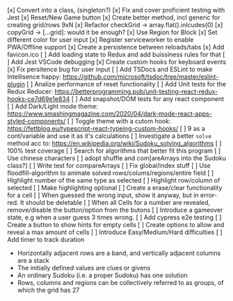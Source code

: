 [x] Convert into a class, (singleton?)
[x] Fix and cover proficient testing with Jest
[x] Reset/New Game button
[x] Create better method, incl generic for creating grid/rows 9xN
[x] Refactor checkGrid -> array.flat().inlcudes(0)
[x] copyGrid -> [...grid]: would it be enough?
[x] Use Region for Block
[x] Set different color for user input
[x] Register serviceworker to enable PWA/Offline support
[x] Create a persistence between reloads/tabs
[x] Add favicon.ico
[ ] Add loading state to Redux and add buissiness rules for that
[ ] Add Jest VSCode debugging
[x] Create custom hooks for keyboard events
[x] Fix persitence bug for user input
[ ] Add TSDocs and ESLint to make Intellisence happy: https://github.com/microsoft/tsdoc/tree/master/eslint-plugin
[ ] Analize performance of reset functionality
[ ] Add Unit tests for the Redux Reducer: https://betterprogramming.pub/unit-testing-react-redux-hooks-ce7d69e1e834
[ ] Add snapshot/DOM tests for any react component
[ ] Add Dark/Light mode theme: https://www.smashingmagazine.com/2020/04/dark-mode-react-apps-styled-components/
[ ] Toggle theme with a cutom hook: https://fettblog.eu/typescript-react-typeing-custom-hooks/
[ ] 9 as a cont/variable and use it as it's calculations
[ ] Investigate a better `solve` method acc to: https://en.wikipedia.org/wiki/Sudoku_solving_algorithms
[ ] 100% test coverage
[ ] Search for algorithms that better fit this program
[ ] Use chinese characters
[ ] adopt shuffle and com[areArrays into the Sudoku class?]
[ ] Write test for compareArrays
[ ] Fix global/index stuff
[ ] Use floodfill-algorithm to animate solved rows/colums/regions/entire field
[ ] Highlight number of the same type as selected
[ ] Highlight row/column of selected
[ ] Make highlighting optional
[ ] Create a erase/clear functionality for a cell
[ ] When guessed the wrong input, show it anyway, but in error-red. It should be deletable
[ ] When all Cells for a number are revealed, remove/disable the button/option from the butons
[ ] Introduce a gameover state, e.g when a user guess 3 times wrong.
[ ] Add cypress e2e testing
[ ] Create a button to show hints for empty cells
[ ] Create options to allow and reveal a max amount of cells
[ ] Introduce Easy/Medium/Hard difficulties
[ ] Add timer to track duration

-   Horizontally adjacent rows are a band, and vertically adjacent columns are a stack
-   The initially defined values are clues or givens
-   An ordinary Sudoku (i.e. a proper Sudoku) has one solution
-   Rows, columns and regions can be collectively referred to as groups, of which the grid has 27
